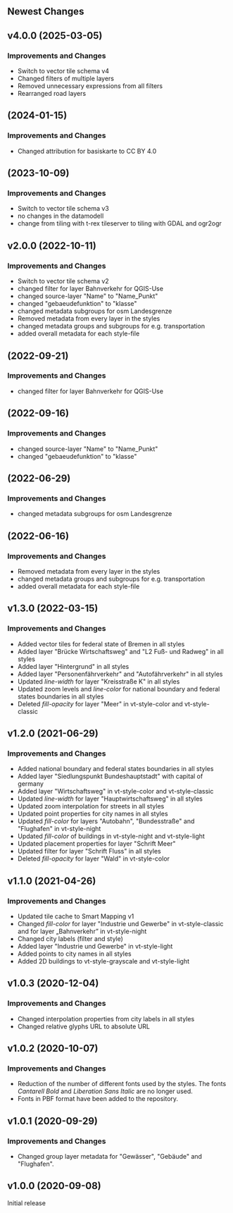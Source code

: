 ## Newest Changes

## v4.0.0 (2025-03-05)
### Improvements and Changes
* Switch to vector tile schema v4
* Changed filters of multiple layers
* Removed unnecessary expressions from all filters
* Rearranged road layers

## (2024-01-15)
### Improvements and Changes
* Changed attribution for basiskarte to CC BY 4.0

## (2023-10-09)
### Improvements and Changes
* Switch to vector tile schema v3
* no changes in the datamodell
* change from tiling with t-rex tileserver to tiling with GDAL and ogr2ogr

## v2.0.0 (2022-10-11)
### Improvements and Changes
* Switch to vector tile schema v2
* changed filter for layer Bahnverkehr for QGIS-Use
* changed source-layer "Name" to "Name_Punkt"
* changed "gebaeudefunktion" to "klasse"
* changed metadata subgroups for osm Landesgrenze
* Removed metadata from every layer in the styles
* changed metadata groups and subgroups for e.g. transportation 
* added overall metadata for each style-file

## (2022-09-21)
### Improvements and Changes
* changed filter for layer Bahnverkehr for QGIS-Use

## (2022-09-16)
### Improvements and Changes
* changed source-layer "Name" to "Name_Punkt"
* changed "gebaeudefunktion" to "klasse"


## (2022-06-29)
### Improvements and Changes
* changed metadata subgroups for osm Landesgrenze


## (2022-06-16)
### Improvements and Changes
* Removed metadata from every layer in the styles
* changed metadata groups and subgroups for e.g. transportation 
* added overall metadata for each style-file


## v1.3.0 (2022-03-15)
### Improvements and Changes
* Added vector tiles for federal state of Bremen in all styles
* Added layer "Brücke Wirtschaftsweg" and "L2 Fuß- und Radweg" in all styles
* Added layer "Hintergrund" in all styles
* Added layer "Personenfährverkehr" and "Autofährverkehr" in all styles
* Updated _line-width_ for layer "Kreisstraße K" in all styles
* Updated zoom levels and _line-color_ for national boundary and federal states boundaries in all styles
* Deleted _fill-opacity_ for layer "Meer" in vt-style-color and vt-style-classic

## v1.2.0 (2021-06-29)
### Improvements and Changes
* Added national boundary and federal states boundaries in all styles
* Added layer "Siedlungspunkt Bundeshauptstadt" with capital of germany
* Added layer "Wirtschaftsweg" in vt-style-color and vt-style-classic
* Updated _line-width_ for layer "Hauptwirtschaftsweg" in all styles
* Updated zoom interpolation for streets in all styles
* Updated point properties for city names in all styles
* Updated _fill-color_ for layers "Autobahn", "Bundesstraße" and "Flughafen" in vt-style-night
* Updated _fill-color_ of buildings in vt-style-night and vt-style-light
* Updated placement properties for layer "Schrift Meer"
* Updated filter for layer "Schrift Fluss" in all styles
* Deleted _fill-opacity_ for layer "Wald" in vt-style-color

## v1.1.0 (2021-04-26)
### Improvements and Changes
* Updated tile cache to Smart Mapping v1
* Changed _fill-color_ for layer "Industrie und Gewerbe" in vt-style-classic and for layer „Bahnverkehr” in vt-style-night
* Changed city labels (filter and style)
* Added layer "Industrie und Gewerbe" in vt-style-light
* Added points to city names in all styles
* Added 2D buildings to vt-style-grayscale and vt-style-light

## v1.0.3 (2020-12-04)
### Improvements and Changes
* Changed interpolation properties from city labels in all styles
* Changed relative glyphs URL to absolute URL

## v1.0.2 (2020-10-07)
### Improvements and Changes
* Reduction of the number of different fonts used by the styles. The fonts _Cantarell Bold_ and _Liberation Sans Italic_ are no longer used.
* Fonts in PBF format have been added to the repository.

## v1.0.1 (2020-09-29)
### Improvements and Changes
* Changed group layer metadata for "Gewässer", "Gebäude" and "Flughafen".

## v1.0.0 (2020-09-08)
Initial release
